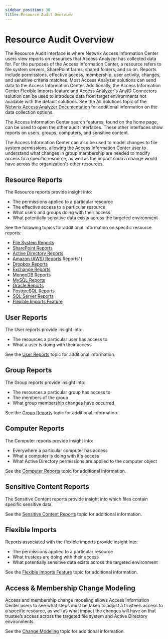 ```yaml
---
sidebar_position: 30
title: Resource Audit Overview
---
```


# Resource Audit Overview

The Resource Audit interface is where Netwrix Access Information Center users view reports on resources that Access Analyzer has collected data for. For the purposes of the Access Information Center, a resource refers to file system servers, SharePoint farms, shared folders, and so on. Reports include permissions, effective access, membership, user activity, changes, and sensitive criteria matches. Most Access Analyzer solutions can send data to the Access Information Center. Additionally, the Access Information Center Flexible Imports feature and Access Analyzer's AnyID Connectors solution can be used to introduce data from target environments not available with the default solutions. See the All Solutions topic of the [Netwrix Access Analyzer Documentation](https://helpcenter.netwrix.com/category/accessanalyzer "Netwrix Access Analyzer Documentation") for additional information on the data collection options.

The Access Information Center search features, found on the home page, can be used to open the other audit interfaces. These other interfaces show reports on users, groups, computers, and sensitive content.

The Access Information Center can also be used to model changes to file system permissions, allowing the Access Information Center user to understand what changes in group membership are needed to modify access to a specific resource, as well as the impact such a change would have across the organization's other resources.

## Resource Reports

The Resource reports provide insight into:

* The permissions applied to a particular resource
* The effective access to a particular resource
* What users and groups doing with their access
* What potentially sensitive data exists across the targeted environment

See the following topics for additional information on specific resource reports:

* [File System Reports](FileSystem/Overview "File System Reports")
* [SharePoint Reports](SharePoint/Overview "SharePoint Reports")
* [Active Directory Reports](ActiveDirectory/Overview "Active Directory Reports")
* [Amazon (AWS) Reports](AWS/Overview) Reports")
* [Dropbox Reports](Dropbox/Overview "Dropbox Reports")
* [Exchange Reports](Exchange/Overview "Exchange Reports")
* [MongoDB Reports](MongoDB/Overview "MongoDB Reports")
* [MySQL Reports](MySQL/Overview "MySQL Reports")
* [Oracle Reports](Oracle/Overview "Oracle Reports")
* [PostgreSQL Reports](PostgreSQL/Overview "PostgreSQL Reports")
* [SQL Server Reports](SQL/Overview "SQL Server Reports")
* [Flexible Imports Feature](FlexibleImports/Overview "Flexible Imports Feature")

## User Reports

The User reports provide insight into:

* The resources a particular user has access to
* What a user is doing with their access

See the [User Reports](User/Overview "User Reports") topic for additional information.

## Group Reports

The Group reports provide insight into:

* The resources a particular group has access to
* The members of the group
* What group membership changes have occurred

See the [Group Reports](Group/Overview "Group Reports") topic for additional information.

## Computer Reports

The Computer reports provide insight into:

* Everywhere a particular computer has access
* What a computer is doing with it's access
* What Active Directory permissions are applied to the computer object

See the [Computer Reports](Computer/Overview "Computer Reports") topic for additional information.

## Sensitive Content Reports

The Sensitive Content reports provide insight into which files contain specific sensitive data.

See the [Sensitive Content Reports](SensitiveContent/Overview "Sensitive Content Reports") topic for additional information.

## Flexible Imports

Reports associated with the flexible imports provide insight into:

* The permissions applied to a particular resource
* What trustees are doing with their access
* What potentially sensitive data exists across the targeted environment

See the [Flexible Imports Feature](FlexibleImports/Overview "Flexible Imports Feature") topic for additional information.

## Access & Membership Change Modeling

Access and membership change modeling allows Access Information Center users to see what steps must be taken to adjust a trustee’s access to a specific resource, as well as what impact the changes will have on that trustee’s access across the targeted file system and Active Directory environments.

See the [Change Modeling](ChangeModeling/Overview "Change Modeling") topic for additional information.